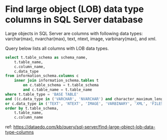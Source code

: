 # Find large object (LOB) data type columns in SQL Server database

Large objects in SQL Server are columns with following data types: varchar(max), nvarchar(max), text, ntext, image, varbinary(max), and xml.

Query below lists all columns with LOB data types.


``` sql
select t.table_schema as schema_name,
    t.table_name, 
    c.column_name,
    c.data_type
from information_schema.columns c
    inner join information_schema.tables t
        on c.table_schema = t.table_schema
        and c.table_name = t.table_name
where t.table_type = 'BASE TABLE' 
and ((c.data_type in ('VARCHAR', 'NVARCHAR') and character_maximum_length = -1)
or c.data_type in ('TEXT', 'NTEXT', 'IMAGE', 'VARBINARY', 'XML', 'FILESTREAM'))
order by t.table_schema, 
    t.table_name,
    c.column_name
```

ref: https://dataedo.com/kb/query/sql-server/find-large-object-lob-data-type-columns